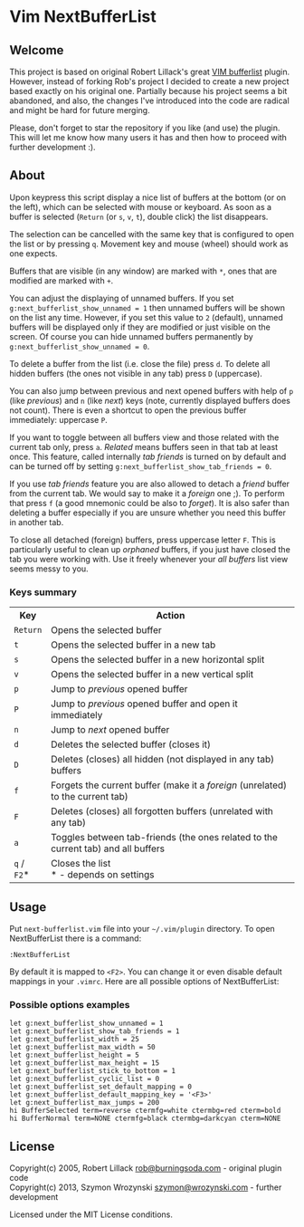 Vim NextBufferList
==================

Welcome
-------

This project is based on original Robert Lillack's great
[VIM bufferlist](https://github.com/roblillack/vim-bufferlist) plugin. However, instead of forking
Rob's project I decided to create a new project based exactly on his original one. Partially because
his project seems a bit abandoned, and also, the changes I've introduced into the code are radical
and might be hard for future merging.

Please, don't forget to star the repository if you like (and use) the plugin. This will let me know
how many users it has and then how to proceed with further development :).

About
-----

Upon keypress this script display a nice list of buffers at the bottom (or on the left),
which can be selected with mouse or keyboard. As soon as a buffer is selected
(`Return` (or `s`, `v`, `t`), double click) the list disappears.

The selection can be cancelled with the same key that is configured to open the list or by pressing
`q`. Movement key and mouse (wheel) should work as one expects.

Buffers that are visible (in any window) are marked with `*`, ones that are modified are marked with
`+`.

You can adjust the displaying of unnamed buffers. If you set `g:next_bufferlist_show_unnamed = 1` then
unnamed buffers will be shown on the list any time. However, if you set this value to `2` (default),
unnamed buffers will be displayed only if they are modified or just visible on the screen. Of course
you can hide unnamed buffers permanently by `g:next_bufferlist_show_unnamed = 0`.

To delete a buffer from the list (i.e. close the file) press `d`. To delete all hidden buffers (the
ones not visible in any tab) press `D` (uppercase).

You can also jump between previous and next opened buffers with help of `p` (like *previous*) and `n`
(like *next*) keys (note, currently displayed buffers does not count). There is even a shortcut
to open the previous buffer immediately: uppercase `P`.

If you want to toggle between all buffers view and those related with the current tab only, press
`a`. *Related* means buffers seen in that tab at least once. This feature, called internally *tab
friends* is turned on by default and can be turned off by setting `g:next_bufferlist_show_tab_friends = 0`.

If you use *tab friends* feature you are also allowed to detach a *friend* buffer from the current
tab. We would say to make it a *foreign* one ;). To perform that press `f` (a good mnemonic could
be also to *forget*). It is also safer than deleting a buffer especially if you are unsure whether
you need this buffer in another tab.

To close all detached (foreign) buffers, press uppercase letter `F`. This is particularly
useful to clean up *orphaned* buffers, if you just have closed the tab you were working with.
Use it freely whenever your *all buffers* list view seems messy to you.


### Keys summary ###

<table>
<tr>
<th>Key</th>
<th>Action</th>
</tr>
<tr>
<td><code>Return</code></td>
<td>Opens the selected buffer</td>
</tr>
<tr>
<td><code>t</code></td>
<td>Opens the selected buffer in a new tab</td>
</tr>
<tr>
<td><code>s</code></td>
<td>Opens the selected buffer in a new horizontal split</td>
</tr>
<tr>
<td><code>v</code></td>
<td>Opens the selected buffer in a new vertical split</td>
</tr>
<tr>
<td><code>p</code></td>
<td>Jump to <em>previous</em> opened buffer</td>
</tr>
<tr>
<td><code>P</code></td>
<td>Jump to <em>previous</em> opened buffer and open it immediately</td>
</tr>
<tr>
<td><code>n</code></td>
<td>Jump to <em>next</em> opened buffer</td>
</tr>
<tr>
<td><code>d</code></td>
<td>Deletes the selected buffer (closes it)</td>
</tr>
<tr>
<td><code>D</code></td>
<td>Deletes (closes) all hidden (not displayed in any tab) buffers</td>
</tr>
<tr>
<td><code>f</code></td>
<td>Forgets the current buffer (make it a <em>foreign</em> (unrelated) to the current tab)</td>
</tr>
<tr>
<td><code>F</code></td>
<td>Deletes (closes) all forgotten buffers (unrelated with any tab)</td>
</tr>
<tr>
<td><code>a</code></td>
<td>Toggles between tab-friends (the ones related to the current tab) and all buffers</td>
</tr>
<tr>
<td><code>q</code> / <code>F2</code>&#42;</td>
<td>Closes the list <br/>&#42; - depends on settings</td>
</tr>
</table>

Usage
-----

Put `next-bufferlist.vim` file into your `~/.vim/plugin` directory. To open NextBufferList there is a command:

    :NextBufferList

By default it is mapped to `<F2>`. You can change it or even disable default mappings
in your `.vimrc`. Here are all possible options of NextBufferList:

### Possible options examples ###

    let g:next_bufferlist_show_unnamed = 1
    let g:next_bufferlist_show_tab_friends = 1
    let g:next_bufferlist_width = 25
    let g:next_bufferlist_max_width = 50
    let g:next_bufferlist_height = 5
    let g:next_bufferlist_max_height = 15
    let g:next_bufferlist_stick_to_bottom = 1
    let g:next_bufferlist_cyclic_list = 0
    let g:next_bufferlist_set_default_mapping = 0
    let g:next_bufferlist_default_mapping_key = '<F3>'
    let g:next_bufferlist_max_jumps = 200
    hi BufferSelected term=reverse ctermfg=white ctermbg=red cterm=bold
    hi BufferNormal term=NONE ctermfg=black ctermbg=darkcyan cterm=NONE

License
-------

Copyright(c) 2005, Robert Lillack <rob@burningsoda.com> - original plugin code<br />
Copyright(c) 2013, Szymon Wrozynski <szymon@wrozynski.com> - further development

Licensed under the MIT License conditions.
